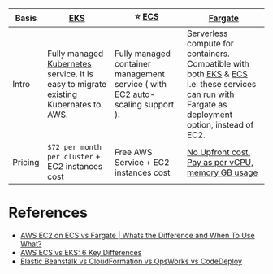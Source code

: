 
| Basis  | [EKS](AmazonEKS.md)                                                                                                     | :star: [ECS](AmazonECS/Readme.md)                                             | [Fargate](../4_ComputeServices/AWSFargate.md)                                                                                                                                                |
|--------|-------------------------------------------------------------------------------------------------------------------|-------------------------------------------------------------------------------|----------------------------------------------------------------------------------------------------------------------------------------------------------------------|
| Intro  | Fully managed [Kubernetes](../../1_HLDDesignComponents/6_DevOps/Kubernates.md) service. It is easy to migrate existing Kubernates to AWS. | Fully managed container management service ( with EC2 auto-scaling support ). | Serverless compute for containers. Compatible with both [EKS](AmazonEKS.md) & [ECS](AmazonECS/Readme.md) i.e. these services can run with Fargate as deployment option, instead of EC2. |
| Pricing | `$72 per month per cluster` + EC2 instances cost                                                                  | Free AWS Service + EC2 instances cost                                         | [No Upfront cost. Pay as per vCPU, memory GB usage](https://aws.amazon.com/fargate/pricing/)                                                                         

# References
- [AWS EC2 on ECS vs Fargate | Whats the Difference and When To Use What?](https://www.youtube.com/watch?v=DVrGXjjkpig)
- [AWS ECS vs EKS: 6 Key Differences](https://cloud.netapp.com/blog/aws-cvo-blg-aws-ecs-vs-eks-6-key-differences)
- [Elastic Beanstalk vs CloudFormation vs OpsWorks vs CodeDeploy](https://tutorialsdojo.com/elastic-beanstalk-vs-cloudformation-vs-opsworks-vs-codedeploy/)